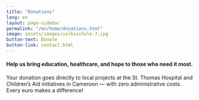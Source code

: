 ```yaml
---
title: "Donations"
lang: en
layout: page-sidebar
permalink: "/en/home/donations.html"
image: assets/images/volksschule-7.jpg
button-text: Donate
button-link: contact.html
---
```

#### Help us bring education, healthcare, and hope to those who need it most.

Your donation goes directly to local projects at the St. Thomas Hospital and Children’s Aid initiatives in Cameroon — with zero administrative costs. Every euro makes a difference!
